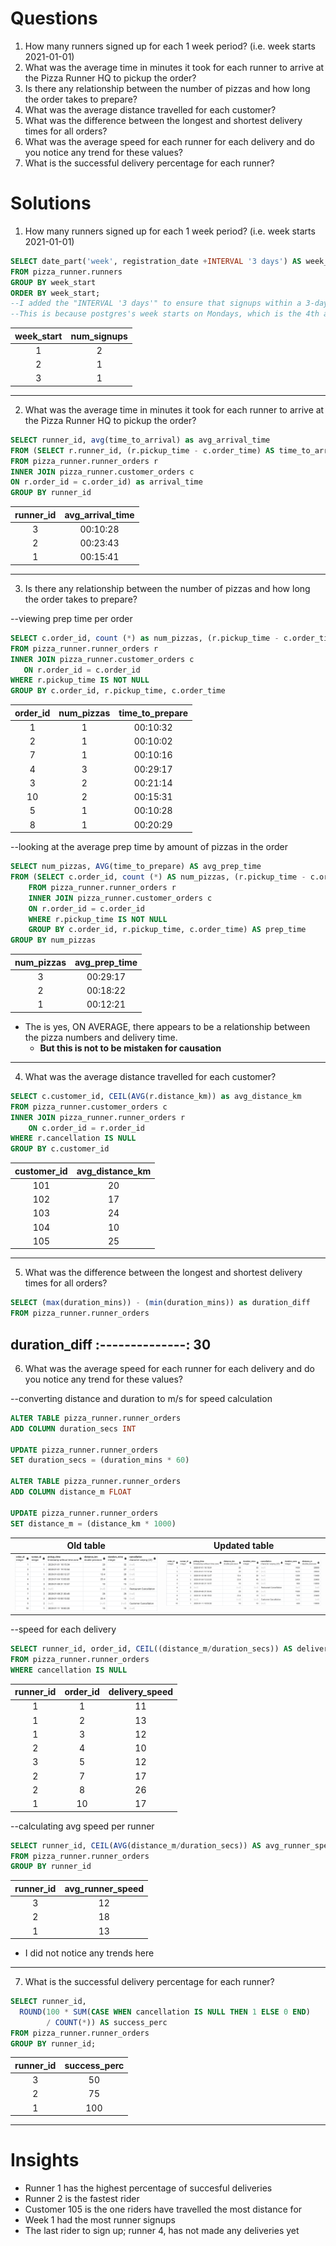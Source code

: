 # Questions
1. How many runners signed up for each 1 week period? (i.e. week starts 2021-01-01)
2. What was the average time in minutes it took for each runner to arrive at the Pizza Runner HQ to pickup the order?
3. Is there any relationship between the number of pizzas and how long the order takes to prepare?
4. What was the average distance travelled for each customer?
5. What was the difference between the longest and shortest delivery times for all orders?
6. What was the average speed for each runner for each delivery and do you notice any trend for these values?
7. What is the successful delivery percentage for each runner?

# Solutions
1. How many runners signed up for each 1 week period? (i.e. week starts 2021-01-01)
~~~sql
SELECT date_part('week', registration_date +INTERVAL '3 days') AS week_start, COUNT(*) AS num_signups
FROM pizza_runner.runners
GROUP BY week_start
ORDER BY week_start;
--I added the "INTERVAL '3 days'" to ensure that signups within a 3-day period are included in the same week
--This is because postgres's week starts on Mondays, which is the 4th and would've excluded sign ups from earlier
~~~
 week_start   | num_signups
:------------:|:--------------:
 1            | 2
 2            | 1
 3            | 1
 ---
2. What was the average time in minutes it took for each runner to arrive at the Pizza Runner HQ to pickup the order?
~~~sql
SELECT runner_id, avg(time_to_arrival) as avg_arrival_time
FROM (SELECT r.runner_id, (r.pickup_time - c.order_time) AS time_to_arrival
FROM pizza_runner.runner_orders r
INNER JOIN pizza_runner.customer_orders c
ON r.order_id = c.order_id) as arrival_time
GROUP BY runner_id
~~~
 runner_id    | avg_arrival_time
:------------:|:-------------------:
 3            | 00:10:28
 2            | 00:23:43
 1            | 00:15:41
 ---
 3. Is there any relationship between the number of pizzas and how long the order takes to prepare?

   --viewing prep time per order
 ~~~sql
SELECT c.order_id, count (*) as num_pizzas, (r.pickup_time - c.order_time) AS time_to_prepare
FROM pizza_runner.runner_orders r
INNER JOIN pizza_runner.customer_orders c
	ON r.order_id = c.order_id
WHERE r.pickup_time IS NOT NULL
GROUP BY c.order_id, r.pickup_time, c.order_time
~~~
 order_id  | num_pizzas  | time_to_prepare
:---------:|:-----------:|:-----------------:
 1         | 1           | 00:10:32
 2         | 1           | 00:10:02
 7         | 1           | 00:10:16
 4         | 3           | 00:29:17
 3         | 2           | 00:21:14
 10        | 2           | 00:15:31
 5         | 1           | 00:10:28
 8         | 1           | 00:20:29
 
 --looking at the average prep time by amount of pizzas in the order
~~~sql
SELECT num_pizzas, AVG(time_to_prepare) AS avg_prep_time
FROM (SELECT c.order_id, count (*) AS num_pizzas, (r.pickup_time - c.order_time) AS time_to_prepare
	FROM pizza_runner.runner_orders r
	INNER JOIN pizza_runner.customer_orders c
	ON r.order_id = c.order_id
	WHERE r.pickup_time IS NOT NULL
	GROUP BY c.order_id, r.pickup_time, c.order_time) AS prep_time
GROUP BY num_pizzas
~~~
 num_pizzas | avg_prep_time
:----------:|:--------------:
  3         | 00:29:17
  2         | 00:18:22
  1         | 00:12:21
 
- The is yes, ON AVERAGE, there appears to be a relationship between the pizza numbers and delivery time.
  -  **But this is not to be mistaken for causation**
---
4. What was the average distance travelled for each customer?
~~~sql
SELECT c.customer_id, CEIL(AVG(r.distance_km)) as avg_distance_km
FROM pizza_runner.customer_orders c
INNER JOIN pizza_runner.runner_orders r
	ON c.order_id = r.order_id
WHERE r.cancellation IS NULL
GROUP BY c.customer_id
~~~
 customer_id  | avg_distance_km
:------------:|:----------------:
  101         | 20
  102         | 17
  103         | 24
  104         | 10
  105         | 25
---
5. What was the difference between the longest and shortest delivery times for all orders?
~~~sql
SELECT (max(duration_mins)) - (min(duration_mins)) as duration_diff
FROM pizza_runner.runner_orders
~~~
 duration_diff
:--------------:
  30
---
6. What was the average speed for each runner for each delivery and do you notice any trend for these values?

--converting distance and duration to m/s for speed calculation
~~~sql
ALTER TABLE pizza_runner.runner_orders
ADD COLUMN duration_secs INT

UPDATE pizza_runner.runner_orders
SET duration_secs = (duration_mins * 60)

ALTER TABLE pizza_runner.runner_orders
ADD COLUMN distance_m FLOAT

UPDATE pizza_runner.runner_orders
SET distance_m = (distance_km * 1000)
~~~
  Old table                        | Updated table
 :--------------------------------:|:-------------------------------------:
  ![](https://github.com/imanjokko/PizzaRunner/blob/main/images/runnerordersaltered.png) | ![](https://github.com/imanjokko/PizzaRunner/blob/main/images/runnerordersupdated.png)

--speed for each delivery
~~~sql
SELECT runner_id, order_id, CEIL((distance_m/duration_secs)) AS delivery_speed
FROM pizza_runner.runner_orders
WHERE cancellation IS NULL
~~~
 runner_id | order_id | delivery_speed
:---------:|:--------:|:---------------:
  1        | 1        | 11
  1        | 2        | 13
  1        | 3        | 12
  2        | 4        | 10
  3        | 5        | 12
  2        | 7        | 17
  2        | 8        | 26
  1        | 10       | 17
  
--calculating avg speed per runner
~~~sql
SELECT runner_id, CEIL(AVG(distance_m/duration_secs)) AS avg_runner_speed
FROM pizza_runner.runner_orders
GROUP BY runner_id
~~~

 runner_id | avg_runner_speed
:---------:|:-----------------:
  3        | 12
  2        | 18
  1        | 13
  
 - I did not notice any trends here

---
7. What is the successful delivery percentage for each runner?
~~~sql
SELECT runner_id, 
  ROUND(100 * SUM(CASE WHEN cancellation IS NULL THEN 1 ELSE 0 END) 
		/ COUNT(*)) AS success_perc
FROM pizza_runner.runner_orders
GROUP BY runner_id;
~~~
 runner_id  | success_perc
:----------:|:--------------:
  3         | 50
  2         | 75
  1         | 100
  
---
  # Insights
  
  - Runner 1 has the highest percentage of succesful deliveries
  - Runner 2 is the fastest rider
  - Customer 105 is the one riders have travelled the most distance for
  - Week 1 had the most runner signups
  - The last rider to sign up; runner 4, has not made any deliveries yet
